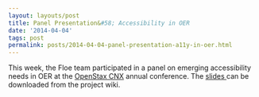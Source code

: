 ```yaml
---
layout: layouts/post
title: Panel Presentation&#58; Accessibility in OER
date: '2014-04-04'
tags: post
permalink: posts/2014-04-04-panel-presentation-a11y-in-oer.html
---
```

<p>This week, the Floe team participated in a panel on emerging accessibility needs in
OER at the <a href="https://cnx.org/">OpenStax CNX</a> annual conference.
The <a href="http://wiki.fluidproject.org/download/attachments/17
07985/Connexions.pdf?version=1&modificationDate=1397054988700&api=v2">slides
</a> can be downloaded from the project wiki.
</p>
